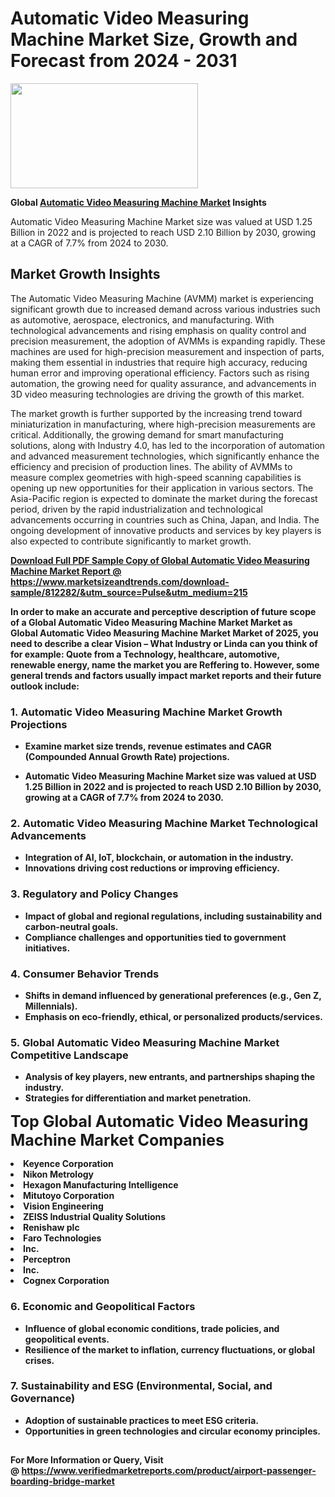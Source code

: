 <H1>Automatic Video Measuring Machine Market Size, Growth and Forecast from 2024 - 2031</H1><img class="aligncenter size-medium wp-image-584254" src="https://thirdeyenews.in/wp-content/uploads/2024/09/Global-Market-Research-300x168.jpeg" alt="" width="300" height="168" /><p><strong>Global&nbsp;<a href="https://www.marketsizeandtrends.com/download-sample/812282/&amp;utm_source=Pulse&amp;utm_medium=215">Automatic Video Measuring Machine Market</a> Insights</strong></p><p>Automatic Video Measuring Machine Market size was valued at USD 1.25 Billion in 2022 and is projected to reach USD 2.10 Billion by 2030, growing at a CAGR of 7.7% from 2024 to 2030.</p><p><h2>Market Growth Insights</h2> <p>The Automatic Video Measuring Machine (AVMM) market is experiencing significant growth due to increased demand across various industries such as automotive, aerospace, electronics, and manufacturing. With technological advancements and rising emphasis on quality control and precision measurement, the adoption of AVMMs is expanding rapidly. These machines are used for high-precision measurement and inspection of parts, making them essential in industries that require high accuracy, reducing human error and improving operational efficiency. Factors such as rising automation, the growing need for quality assurance, and advancements in 3D video measuring technologies are driving the growth of this market.</p> <p><strong><a href="#"></a></strong></p> <p>The market growth is further supported by the increasing trend toward miniaturization in manufacturing, where high-precision measurements are critical. Additionally, the growing demand for smart manufacturing solutions, along with Industry 4.0, has led to the incorporation of automation and advanced measurement technologies, which significantly enhance the efficiency and precision of production lines. The ability of AVMMs to measure complex geometries with high-speed scanning capabilities is opening up new opportunities for their application in various sectors. The Asia-Pacific region is expected to dominate the market during the forecast period, driven by the rapid industrialization and technological advancements occurring in countries such as China, Japan, and India. The ongoing development of innovative products and services by key players is also expected to contribute significantly to market growth.</p> <p><strong><a href="#"></p><p><span class=""><strong>Download Full PDF Sample Copy of Global Automatic Video Measuring Machine Market Report</strong> @ <a href="https://www.marketsizeandtrends.com/download-sample/812282/&amp;utm_source=Pulse&amp;utm_medium=215" target="_blank">https://www.marketsizeandtrends.com/download-sample/812282/&amp;utm_source=Pulse&amp;utm_medium=215</a></span></p><p>In order to make an accurate and perceptive description of future scope of a Global&nbsp;Automatic Video Measuring Machine Market Market as Global&nbsp;Automatic Video Measuring Machine Market Market of 2025, you need to describe a clear Vision &ndash; What Industry or Linda can you think of for example: Quote from a Technology, healthcare, automotive, renewable energy, name the market you are Reffering to. However, some general trends and factors usually impact market reports and their future outlook include:</p><h3>1.&nbsp;<strong>Automatic Video Measuring Machine Market Growth Projections</strong></h3><ul><li>Examine market size trends, revenue estimates and CAGR (Compounded Annual Growth Rate) projections.</li><li><p>Automatic Video Measuring Machine Market size was valued at USD 1.25 Billion in 2022 and is projected to reach USD 2.10 Billion by 2030, growing at a CAGR of 7.7% from 2024 to 2030.</p></li></ul><h3>2.&nbsp;<strong>Automatic Video Measuring Machine Market Technological Advancements</strong></h3><ul><li>Integration of AI, IoT, blockchain, or automation in the industry.</li><li>Innovations driving cost reductions or improving efficiency.</li></ul><h3>3.&nbsp;<strong>Regulatory and Policy Changes</strong></h3><ul><li>Impact of global and regional regulations, including sustainability and carbon-neutral goals.</li><li>Compliance challenges and opportunities tied to government initiatives.</li></ul><h3>4.&nbsp;<strong>Consumer Behavior Trends</strong></h3><ul><li>Shifts in demand influenced by generational preferences (e.g., Gen Z, Millennials).</li><li>Emphasis on eco-friendly, ethical, or personalized products/services.</li></ul><h3>5.&nbsp;<strong>Global Automatic Video Measuring Machine Market Competitive Landscape</strong></h3><ul><li>Analysis of key players, new entrants, and partnerships shaping the industry.</li><li>Strategies for differentiation and market penetration.</li></ul><p data-pm-slice="1 1 []"><span style="color: inherit; font-family: inherit; font-size: 25px;">Top Global Automatic Video Measuring Machine Market Companies</span></p><div class="" data-test-id=""><p><li>Keyence Corporation</li><li> Nikon Metrology</li><li> Hexagon Manufacturing Intelligence</li><li> Mitutoyo Corporation</li><li> Vision Engineering</li><li> ZEISS Industrial Quality Solutions</li><li> Renishaw plc</li><li> Faro Technologies</li><li> Inc.</li><li> Perceptron</li><li> Inc.</li><li> Cognex Corporation</li></p></div><h3>6.&nbsp;<strong>Economic and Geopolitical Factors</strong></h3><ul><li>Influence of global economic conditions, trade policies, and geopolitical events.</li><li>Resilience of the market to inflation, currency fluctuations, or global crises.</li></ul><h3>7.&nbsp;<strong>Sustainability and ESG (Environmental, Social, and Governance)</strong></h3><ul><li>Adoption of sustainable practices to meet ESG criteria.</li><li>Opportunities in green technologies and circular economy principles.</li></ul><h2><strong style="font-size: 14px;">For More Information or Query, Visit @&nbsp;</strong><a style="background-color: #ffffff; font-size: 14px;" href="https://www.marketsizeandtrends.com/report/automatic-video-measuring-machine-market/" target="_blank">https://www.verifiedmarketreports.com/product/airport-passenger-boarding-bridge-market</a></h2>
